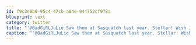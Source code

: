 ```yaml
---
id: f9c3e0b0-95c4-47cb-a04e-944752cf978a
blueprint: text
category: twitter
title: "'@BadGiRLJuLie Saw them at Sasquatch last year. Stellar! Wish J/A was at Coachella this year."
caption: "'@BadGiRLJuLie Saw them at Sasquatch last year. Stellar! Wish J/A was at Coachella this year."
---
```

